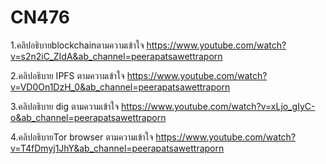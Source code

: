# CN476
1.คลิปอธิบายblockchainตามความเข้าใจ
<https://www.youtube.com/watch?v=s2n2iC_ZIdA&ab_channel=peerapatsawettraporn>

2.คลิปอธิบาย IPFS ตามความเข้าใจ 
<https://www.youtube.com/watch?v=VD0On1DzH_0&ab_channel=peerapatsawettraporn>

3.คลิปอธิบาย dig ตามความเข้าใจ
<https://www.youtube.com/watch?v=xLjo_gIyC-o&ab_channel=peerapatsawettraporn>

4.คลิปอธิบายTor browser ตามความเข้าใจ
<https://www.youtube.com/watch?v=T4fDmyj1JhY&ab_channel=peerapatsawettraporn>
